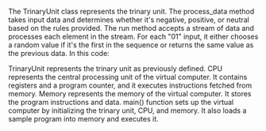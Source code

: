 The TrinaryUnit class represents the trinary unit.
The process_data method takes input data and determines whether it's negative, positive, or neutral based on the rules provided.
The run method accepts a stream of data and processes each element in the stream.
For each "01" input, it either chooses a random value if it's the first in the sequence or returns the same value as the previous data.
In this code:

TrinaryUnit represents the trinary unit as previously defined.
CPU represents the central processing unit of the virtual computer. It contains registers and a program counter, and it executes instructions fetched from memory.
Memory represents the memory of the virtual computer. It stores the program instructions and data.
main() function sets up the virtual computer by initializing the trinary unit, CPU, and memory. It also loads a sample program into memory and executes it.
